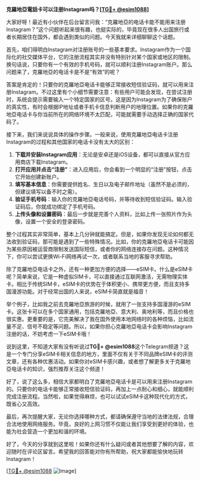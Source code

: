 **克羅地亞電話卡可以注册Instagram吗？[[TG💪+ @esim1088](https://t.me/s/esim1088)]**

大家好呀！最近有小伙伴在后台留言问我：“克羅地亞的电话卡能不能用来注册Instagram？”这个问题听起来很有趣，也挺实际的，毕竟现在很多人出国旅行或者长期居住在国外，都会遇到类似的问题。今天我就来详细聊聊这个话题。

首先，咱们得明白Instagram对注册账号的一些基本要求。Instagram作为一个国际化的社交媒体平台，它的注册流程其实并没有特别针对某个国家或地区的限制。换句话说，只要你有一个有效的手机号码，就可以顺利注册Instagram账户。那么问题来了，克羅地亞的电话卡是不是“有效”的呢？

答案是肯定的！只要你的克羅地亞电话卡能够正常接收短信验证码，就可以用来注册Instagram。不过这里有个小细节需要注意：有些用户可能会发现，在尝试注册时，系统会提示需要输入一个特定国家的区号。这是因为Instagram为了确保账户的真实性，有时会根据IP地址或者手机卡信息判断用户的地理位置。如果你的克羅地亞电话卡与你当前所在的网络环境不太匹配，可能就需要手动选择正确的国家代码了。

接下来，我们来说说具体的操作步骤。一般来说，使用克羅地亞电话卡注册Instagram的过程和其他国家的电话卡没有太大的区别：

1. **下载并安装Instagram应用**：无论是安卓还是iOS设备，都可以直接从官方应用商店下载Instagram。
2. **打开应用并点击“注册”**：进入应用后，你会看到一个明显的“注册”按钮，点击它开始创建新账户。
3. **填写基本信息**：你需要提供姓名、生日以及电子邮件地址（虽然不是必须的，但建议填写以备不时之需）。
4. **验证手机号码**：输入你的克羅地亞电话号码，并等待收到短信验证码。输入验证码后，你就成功绑定了手机号码。
5. **上传头像和设置密码**：最后一步就是完善个人资料，比如上传一张照片作为头像，设置一个安全的登录密码。

整个过程其实非常简单，基本上几分钟就能搞定。但是，如果你发现无论如何都无法收到验证码，那可能是遇到了一些特殊情况。比如，你的克羅地亞电话卡可能因为某些原因被运营商限制发送国际短信，或者你的网络连接存在问题。这种情况下，你可以尝试更换Wi-Fi网络再试一次，或者联系当地的客服寻求帮助。

除了克羅地亞电话卡之外，还有一种更加方便的选择——eSIM卡。什么是eSIM卡呢？简单来说，它是一种虚拟SIM卡，可以直接通过互联网激活，无需物理实体卡。相比于传统SIM卡，eSIM卡的优势在于体积更小、携带更方便，而且支持多国漫游功能。对于经常出国的人来说，eSIM卡简直就是福音！

举个例子，比如我之前去克羅地亞旅游的时候，就用了一张支持多国漫游的eSIM卡。这张卡可以在多个国家通用，包括克羅地亞、意大利、奥地利等，而且价格也很实惠。更重要的是，它完美解决了我在国外使用本地网络时的各种烦恼，比如流量不足、信号不稳定等问题。所以，如果你担心克羅地亞电话卡会影响Instagram注册的话，不妨考虑一下eSIM卡哦！

说到这里，不知道大家有没有听说过**TG💪+ @esim1088**这个Telegram频道？这是一个专门分享eSIM卡相关信息的地方，里面不仅有关于不同品牌eSIM卡的评测文章，还有各种优惠活动。如果你对eSIM卡感兴趣，或者想了解更多关于克羅地亞电话卡的知识，强烈推荐关注这个频道！

好了，说了这么多，相信大家都明白了克羅地亞电话卡是可以用来注册Instagram的。只要你的电话卡能够正常接收短信验证码，再加上一点耐心和细心，就能顺利完成注册流程。当然啦，如果觉得麻烦，也可以试试eSIM卡这种现代化的方式，既省心又高效。

最后，再次提醒大家，无论你选择哪种方式，都请确保遵守当地的法律法规，合理合法地使用网络服务。毕竟，良好的上网习惯不仅能让我们享受到更好的体验，也能为社会营造一个更加和谐的环境。

好了，今天的分享就到这里啦！如果你还有什么疑问或者其他想要了解的内容，欢迎随时在评论区留言。希望我的回答能对你有所帮助，祝大家都能愉快地玩转Instagram！

[[TG💪+ @esim1088](https://t.me/s/esim1088) ![Image](https://i.postimg.cc/4NQfJmqS/Snipaste-2025-05-13-00-14-12.png)]